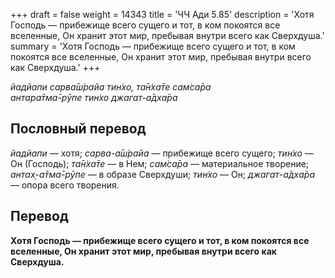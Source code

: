 +++
draft = false
weight = 14343
title = 'ЧЧ Ади 5.85'
description = 'Хотя Господь — прибежище всего сущего и тот, в ком покоятся все вселенные, Он хранит этот мир, пребывая внутри всего как Сверхдуша.'
summary = 'Хотя Господь — прибежище всего сущего и тот, в ком покоятся все вселенные, Он хранит этот мир, пребывая внутри всего как Сверхдуша.'
+++

_йадйапи сарва̄ш́райа тин̇хо, та̄н̇ха̄те сам̇са̄ра  
антара̄тма̄-рӯпе тин̇хо джагат-а̄дха̄ра_

## Пословный перевод

_йадйапи_ — хотя; _сарва_\-_а̄ш́райа_ — прибежище всего сущего; _тин̇хо_ — Он (Господь); _та̄н̇ха̄те_ — в Нем; _сам̇са̄ра_ — материальное творение; _антах̣_\-_а̄тма̄_\-_рӯпе_ — в образе Сверхдуши; _тин̇хо_ — Он; _джагат_\-_а̄дха̄ра_ — опора всего творения.

## Перевод

**Хотя Господь — прибежище всего сущего и тот, в ком покоятся все вселенные, Он хранит этот мир, пребывая внутри всего как Сверхдуша.**
